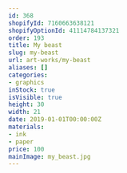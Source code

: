 ```yaml
---
id: 368
shopifyId: 7160663638121
shopifyOptionId: 41114784137321
order: 193
title: My beast
slug: my-beast
url: art-works/my-beast
aliases: []
categories:
- graphics
inStock: true
isVisible: true
height: 30
width: 21
date: 2019-01-01T00:00:00Z
materials:
- ink
- paper
price: 100
mainImage: my_beast.jpg
---
```

